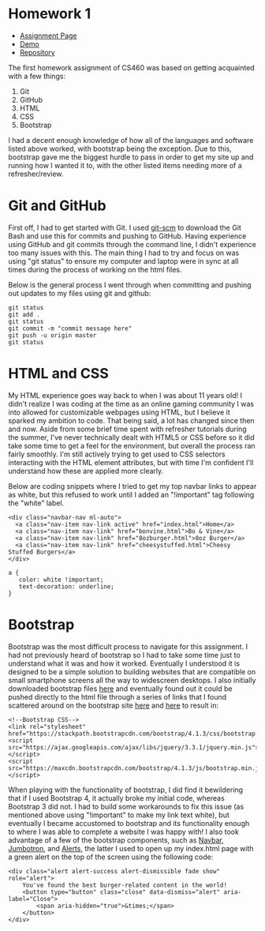 # Homework 1
* [Assignment Page](http://www.wou.edu/~morses/classes/cs46x/assignments/HW1.html)
* [Demo](https://jacewoods.github.io/CS460/Homework1/demo/index.html)
* [Repository](https://github.com/jacewoods/CS460/tree/master/homework1)

The first homework assignment of CS460 was based on getting acquainted with a few things:
1. Git
1. GitHub
1. HTML
1. CSS
1. Bootstrap

I had a decent enough knowledge of how all of the languages and software listed above worked, with bootstrap being the 
exception. Due to this, bootstrap gave me the biggest hurdle to pass in order to get my site up and running how I wanted it to, with
the other listed items needing more of a refresher/review.

# Git and GitHub
First off, I had to get started with Git. I used [git-scm](https://git-scm.com/downloads) to download the Git Bash and use this for commits and pushing to GitHub. Having experience using GitHub and git commits through the command line, I didn't experience too many issues with this. The main thing I had to try and focus on was using "git status" to ensure my computer and laptop were in sync at all times during the process of working on the html files. 

Below is the general process I went through when committing and pushing out updates to my files using git and github:

```
git status
git add .
git status
git commit -m "commit message here"
git push -u origin master
git status
```

# HTML and CSS
My HTML experience goes way back to when I was about 11 years old! I didn't realize I was coding at the time as an online gaming community I was into allowed for customizable webpages using HTML, but I believe it sparked my ambition to code. That being said, a lot has changed since then and now. Aside from some brief time spent with refresher tutorials during the summer, I've never technically dealt with HTML5 or CSS before so it did take some time to get a feel for the environment, but overall the process ran fairly smoothly. I'm still actively trying to get used to CSS selectors interacting with the HTML element attributes, but with time I'm confident I'll understand how these are applied more clearly. 

Below are coding snippets where I tried to get my top navbar links to appear as white, but this refused to work until I added an "!important" tag following the "white" label.

```
<div class="navbar-nav ml-auto">
  <a class="nav-item nav-link active" href="index.html">Home</a>
  <a class="nav-item nav-link" href="bonvine.html">Bo & Vine</a>
  <a class="nav-item nav-link" href="8ozburger.html">8oz Burger</a>
  <a class="nav-item nav-link" href="cheesystuffed.html">Cheesy Stuffed Burgers</a>
</div>
 ```
 
 ```
 a {
    color: white !important;
    text-decoration: underline;
}
```

# Bootstrap
Bootstrap was the most difficult process to navigate for this assignment. I had not previously heard of bootstrap so I had to take some time just to understand what it was and how it worked. Eventually I understood it is designed to be a simple solution to building websites that are compatible on small smartphone screens all the way to widescreen desktops. I also initially downloaded bootstrap files [here](https://getbootstrap.com/docs/4.0/getting-started/download/) and eventually found out it could be pushed directly to the html file through a series of links that I found scattered around on the bootstrap site [here](http://getbootstrap.com/docs/4.1/getting-started/introduction/) and [here](http://getbootstrap.com/docs/4.1/getting-started/download/) to result in:
```
<!--Bootstrap CSS-->
<link rel="stylesheet" href="https://stackpath.bootstrapcdn.com/bootstrap/4.1.3/css/bootstrap.min.css">
<script src="https://ajax.googleapis.com/ajax/libs/jquery/3.3.1/jquery.min.js"></script>
<script src="https://maxcdn.bootstrapcdn.com/bootstrap/4.1.3/js/bootstrap.min.js"></script>
```
When playing with the functionality of bootstrap, I did find it bewildering that if I used Bootstrap 4, it actually broke my initial code, whereas Bootstrap 3 did not. I had to build some workarounds to fix this issue (as mentioned above using "!important" to make my link text white), but eventually I became accustomed to bootstrap and its functionality enough to where I was able to complete a website I was happy with! I also took advantage of a few of the bootstrap components, such as [Navbar](https://getbootstrap.com/docs/4.0/components/navbar/), [Jumbotron](https://getbootstrap.com/docs/4.0/components/jumbotron/), and [Alerts](https://getbootstrap.com/docs/4.0/components/alerts/), the latter I used to open up my index.html page with a green alert on the top of the screen using the following code:
```
<div class="alert alert-success alert-dismissible fade show" role="alert">
    You've found the best burger-related content in the world!
    <button type="button" class="close" data-dismiss="alert" aria-label="Close">
        <span aria-hidden="true">&times;</span>
    </button>
</div>
```
